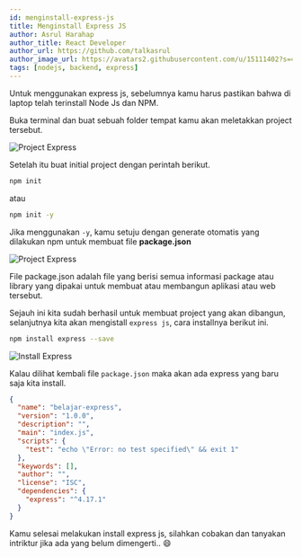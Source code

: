 ```yaml
---
id: menginstall-express-js
title: Menginstall Express JS
author: Asrul Harahap
author_title: React Developer
author_url: https://github.com/talkasrul
author_image_url: https://avatars2.githubusercontent.com/u/15111402?s=460&v=4
tags: [nodejs, backend, express]
---
```


Untuk menggunakan express js, sebelumnya kamu harus pastikan bahwa di laptop telah terinstall Node Js dan NPM.

Buka terminal dan buat sebuah folder tempat kamu akan meletakkan project tersebut.
<!--truncate-->

![Project Express](https://raw.githubusercontent.com/talkasrul/step-2/master/week-1/assets/project-express.png)

Setelah itu buat initial project dengan perintah berikut.

```bash
npm init
```

atau 

```bash
npm init -y
```

Jika menggunakan `-y`, kamu setuju dengan generate otomatis yang dilakukan npm untuk membuat file **package.json**

![Project Express](https://raw.githubusercontent.com/talkasrul/step-2/master/week-1/assets/project-express.png)

File package.json adalah file yang berisi semua informasi package atau library yang dipakai untuk membuat atau membangun aplikasi atau web tersebut.

Sejauh ini kita sudah berhasil untuk membuat project yang akan dibangun, selanjutnya kita akan mengistall `express js`, cara installnya berikut ini.

```bash
npm install express --save
```

![Install Express](https://raw.githubusercontent.com/talkasrul/step-2/master/week-1/assets/install-express.png)

Kalau dilihat kembali file `package.json` maka akan ada express yang baru saja kita install.

```json
{
  "name": "belajar-express",
  "version": "1.0.0",
  "description": "",
  "main": "index.js",
  "scripts": {
    "test": "echo \"Error: no test specified\" && exit 1"
  },
  "keywords": [],
  "author": "",
  "license": "ISC",
  "dependencies": {
    "express": "^4.17.1"
  }
}
```

Kamu selesai melakukan install express js, silahkan cobakan dan tanyakan intriktur jika ada yang belum dimengerti.. :smile:
